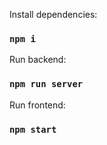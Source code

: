 Install dependencies:

### `npm i`

Run backend:

### `npm run server`

Run frontend:

### `npm start`
